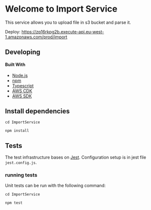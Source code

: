 # Welcome to Import Service

This service allows you to upload file in s3 bucket and parse it.

Deploy: https://zp16rkpg2b.execute-api.eu-west-1.amazonaws.com/prod/import

## Developing

#### Built With

- [Node.js](https://nodejs.org/en/)
- [npm](https://www.npmjs.com/)
- [Typescript](https://www.typescriptlang.org/)
- [AWS CDK](https://aws.amazon.com/cdk/)
- [AWS SDK](https://docs.aws.amazon.com/AWSJavaScriptSDK/v3/latest/)

## Install dependencies

```shell
cd ImportService

npm install
```

## Tests

The test infrastructure bases on [Jest](https://facebook.github.io/jest/).
Configuration setup is in jest file `jest.config.js`.

### running tests

Unit tests can be run with the following command:

```shell
cd ImportService

npm test
```
